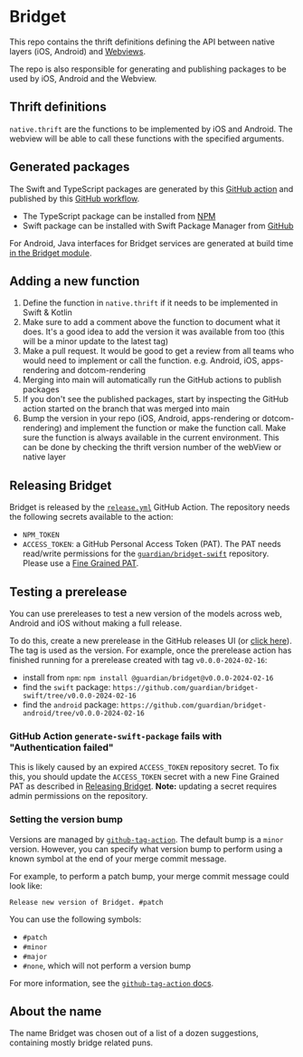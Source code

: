 # Bridget
This repo contains the thrift definitions defining the API between native layers (iOS, Android) and [Webviews](https://github.com/guardian/dotcom-rendering/).

The repo is also responsible for generating and publishing packages to be used by iOS, Android and the Webview.

## Thrift definitions
`native.thrift` are the functions to be implemented by iOS and Android. The webview will be able to call these functions with the specified arguments.

## Generated packages
The Swift and TypeScript packages are generated by this [GitHub action](.github/actions/generate-native-package/native.sh) and published by this [GitHub workflow](.github/workflows/release.yml).

- The TypeScript package can be installed from [NPM](https://www.npmjs.com/package/@guardian/bridget)
- Swift package can be installed with Swift Package Manager from [GitHub](https://github.com/guardian/mobile-apps-thrift-swift)

For Android, Java interfaces for Bridget services are generated at build time [in the Bridget module](https://github.com/guardian/android-news-app/blob/ffe36dbeb4a6c75709dba526a9b0e707a8f982a5/bridget/build.gradle.kts#L24-L31).


## Adding a new function
1. Define the function in `native.thrift` if it needs to be implemented in Swift & Kotlin
2. Make sure to add a comment above the function to document what it does. It's a good idea to add the version it was available from too (this will be a minor update to the latest tag)
3. Make a pull request. It would be good to get a review from all teams who would need to implement or call the function. e.g. Android, iOS, apps-rendering and dotcom-rendering
4. Merging into main will automatically run the GitHub actions to publish packages
5. If you don't see the published packages, start by inspecting the GitHub action started on the branch that was merged into main
6. Bump the version in your repo (iOS, Android, apps-rendering or dotcom-rendering) and implement the function or make the function call. Make sure the function is always available in the current environment. This can be done by checking the thrift version number of the webView or native layer

## Releasing Bridget

Bridget is released by the [`release.yml`](.github/workflows/release.yml) GitHub Action. The repository needs the following secrets available to the action:

- `NPM_TOKEN`
- `ACCESS_TOKEN`: a GitHub Personal Access Token (PAT). The PAT needs read/write permissions for the [`guardian/bridget-swift`](https://github.com/guardian/bridget-swift) repository. Please use a [Fine Grained PAT](https://github.blog/2022-10-18-introducing-fine-grained-personal-access-tokens-for-github/).

## Testing a prerelease

You can use prereleases to test a new version of the models across web, Android and iOS without making a full release.

To do this, create a new prerelease in the GitHub releases UI (or [click here](https://github.com/guardian/bridget/releases/new?prerelease=true)). The tag is used as the version. For example, once the prerelease action has finished running for a prerelease created with tag `v0.0.0-2024-02-16`:

* install from `npm`: `npm install @guardian/bridget@v0.0.0-2024-02-16`
* find the `swift` package: `https://github.com/guardian/bridget-swift/tree/v0.0.0-2024-02-16`
* find the `android` package: `https://github.com/guardian/bridget-android/tree/v0.0.0-2024-02-16`

### GitHub Action `generate-swift-package` fails with "Authentication failed"

This is likely caused by an expired `ACCESS_TOKEN` repository secret. To fix this, you should update the `ACCESS_TOKEN` secret with  a new Fine Grained PAT as described in [Releasing Bridget](#releasing-bridget). **Note:** updating a secret requires admin permissions on the repository.

### Setting the version bump

Versions are managed by [`github-tag-action`](https://github.com/anothrNick/github-tag-action). The default bump is a `minor` version. However, you can specify what version bump to perform using a known symbol at the end of your merge commit message.

For example, to perform a patch bump, your merge commit message could look like:

```
Release new version of Bridget. #patch
```

You can use the following symbols:

- `#patch`
- `#minor`
- `#major`
- `#none`, which will not perform a version bump

For more information, see the [`github-tag-action` docs](https://github.com/anothrNick/github-tag-action#bumping).

## About the name
The name Bridget was chosen out of a list of a dozen suggestions, containing mostly bridge related puns.
